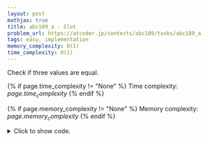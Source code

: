 ```yaml
---
layout: post
mathjax: true
title: abc189_a - Slot
problem_url: https://atcoder.jp/contests/abc189/tasks/abc189_a
tags: easy, implementation
memory_complexity: O(1)
time_complexity: O(1)
---
```


Check if three values are equal.


{% if page.time_complexity != "None" %}
Time complexity: ${{ page.time_complexity }}$
{% endif %}

{% if page.memory_complexity != "None" %}
Memory complexity: ${{ page.memory_complexity }}$
{% endif %}

<details>
<summary>
<p style="display:inline">Click to show code.</p>
</summary>
```cpp
{% raw %}
using namespace std;
using ll = long long;
using ii = pair<int, int>;
using vi = vector<int>;
int main(void)
{
    ios::sync_with_stdio(false), cin.tie(NULL);
    string s;
    cin >> s;
    cout << (s[0] == s[1] and s[1] == s[2] ? "Won" : "Lost") << endl;
    return 0;
}

{% endraw %}
```
</details>

